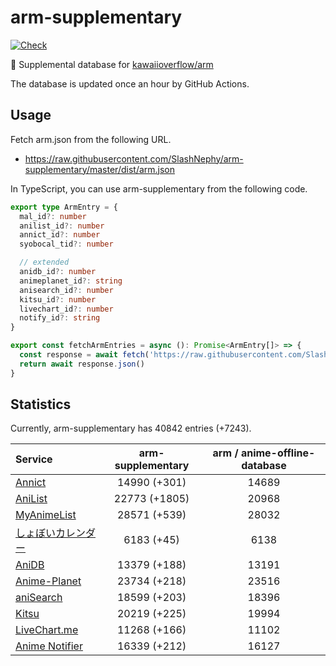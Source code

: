 # arm-supplementary

[![Check](https://github.com/SlashNephy/arm-supplementary/actions/workflows/check-node.yml/badge.svg)](https://github.com/SlashNephy/arm-supplementary/actions/workflows/check-node.yml)

💊 Supplemental database for [kawaiioverflow/arm](https://github.com/kawaiioverflow/arm)

The database is updated once an hour by GitHub Actions.

## Usage

Fetch arm.json from the following URL.

- https://raw.githubusercontent.com/SlashNephy/arm-supplementary/master/dist/arm.json

In TypeScript, you can use arm-supplementary from the following code.

```TypeScript
export type ArmEntry = {
  mal_id?: number
  anilist_id?: number
  annict_id?: number
  syobocal_tid?: number

  // extended
  anidb_id?: number
  animeplanet_id?: string
  anisearch_id?: number
  kitsu_id?: number
  livechart_id?: number
  notify_id?: string
}

export const fetchArmEntries = async (): Promise<ArmEntry[]> => {
  const response = await fetch('https://raw.githubusercontent.com/SlashNephy/arm-supplementary/master/dist/arm.json')
  return await response.json()
}
```

## Statistics

Currently, arm-supplementary has 40842 entries (+7243).

| Service                                     | arm-supplementary | arm / anime-offline-database |
| :------------------------------------------ | :---------------: | :--------------------------: |
| [Annict](https://annict.com)                |   14990 (+301)    |            14689             |
| [AniList](https://anilist.co)               |   22773 (+1805)   |            20968             |
| [MyAnimeList](https://myanimelist.net)      |   28571 (+539)    |            28032             |
| [しょぼいカレンダー](https://cal.syoboi.jp) |    6183 (+45)     |             6138             |
| [AniDB](https://anidb.net)                  |   13379 (+188)    |            13191             |
| [Anime-Planet](https://anime-planet.com)    |   23734 (+218)    |            23516             |
| [aniSearch](https://anisearch.com)          |   18599 (+203)    |            18396             |
| [Kitsu](https://kitsu.io)                   |   20219 (+225)    |            19994             |
| [LiveChart.me](https://livechart.me)        |   11268 (+166)    |            11102             |
| [Anime Notifier](https://notify.moe)        |   16339 (+212)    |            16127             |
